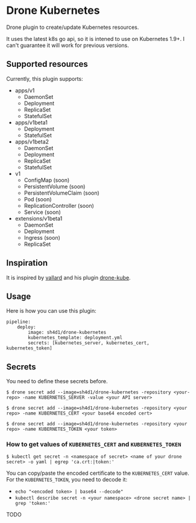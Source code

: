 # Drone Kubernetes

Drone plugin to create/update Kubernetes resources.

It uses the latest k8s go api, so it is intened to use on Kubernetes 1.9+. I can't guarantee it will work for previous versions.

## Supported resources
Currently, this plugin supports:
* apps/v1
  * DaemonSet
  * Deployment
  * ReplicaSet
  * StatefulSet
* apps/v1beta1
  * Deployment
  * StatefulSet
* apps/v1beta2
  * DaemonSet
  * Deployment
  * ReplicaSet
  * StatefulSet
* v1
  * ConfigMap (soon)
  * PersistentVolume (soon)
  * PersistentVolumeClaim (soon)
  * Pod (soon)
  * ReplicationController (soon)
  * Service (soon)
* extensions/v1beta1
  * DaemonSet
  * Deployment
  * Ingress (soon)
  * ReplicaSet

## Inspiration 

It is inspired by [vallard](https://github.com/vallard) and his plugin [drone-kube](https://github.com/vallard/drone-kube).


## Usage

Here is how you can use this plugin:
```
pipeline:
    deploy:
        image: sh4d1/drone-kubernetes
        kubernetes_template: deployment.yml
        secrets: [kubernetes_server, kubernetes_cert, kubernetes_token]
```

## Secrets

You need to define these secrets before.
```
$ drone secret add --image=sh4d1/drone-kubernetes -repository <your-repo> -name KUBERNETES_SERVER -value <your API server>
```
```
$ drone secret add --image=sh4d1/drone-kubernetes -repository <your repo> -name KUBERNETES_CERT <your base64 encoded cert>
```
```
$ drone secret add --image=sh4d1/drone-kubernetes -repository <your repo> -name KUBERNETES_TOKEN <your token>
```

### How to get values of `KUBERNETES_CERT` and `KUBERNETES_TOKEN`

```
$ kubectl get secret -n <namespace of secret> <name of your drone secret> -o yaml | egrep 'ca.crt:|token:'
```

You can copy/paste the encoded certificate to the `KUBERNETES_CERT` value.
For the `KUBERNETES_TOKEN`, you need to decode it:
* `echo "<encoded token> | base64 --decode"`
* `kubectl describe secret -n <your namespace> <drone secret name> | grep 'token:'`



TODO


